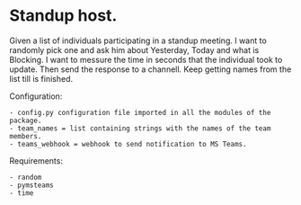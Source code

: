 # Standup host.

Given a list of individuals participating in a standup meeting.
I want to randomly pick one and ask him about Yesterday, Today and what is Blocking.
I want to messure the time in seconds that the individual took to update.
Then send the response to a channell.
Keep getting names from the list till is finished.

Configuration:

    - config.py configuration file imported in all the modules of the package.
    - team_names = list containing strings with the names of the team members.
    - teams_webhook = webhook to send notification to MS Teams.

Requirements:

    - random
    - pymsteams
    - time
